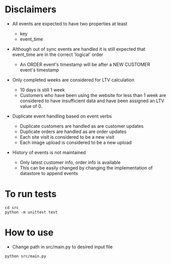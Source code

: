 # Disclaimers

- All events are expected to have two properties at least
    - key
    - event_time
    
- Although out of sync events are handled it is still expected that event_time
are in the correct 'logical' order
    - An ORDER event's timestamp will be after a NEW CUSTOMER event's timestamp

- Only completed weeks are considered for LTV calculation
    - 10 days is still 1 week
    - Customers who have been using the website for less than 1 week are
    considered to have insufficient data and have been assigned an LTV value of 0.

- Duplicate event handling based on event verbs
    - Duplicate customers are handled as are customer updates
    - Duplicate orders are handled as are order updates
    - Each site visit is considered to be a new visit
    - Each image upload is considered to be a new upload

- History of events is not maintained
    - Only latest customer info, order info is available
    - This can be easily changed by changing the implementation of datastore to append events


# To run tests

```
cd src
python -m unittest test
```

# How to use

- Change path in src/main.py to desired input file

```
python src/main.py
```
